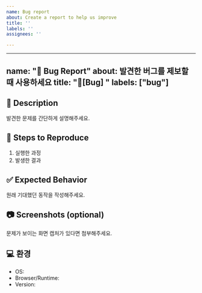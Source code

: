 ```yaml
---
name: Bug report
about: Create a report to help us improve
title: ''
labels: ''
assignees: ''

---
```


---
name: "🐞 Bug Report"
about: 발견한 버그를 제보할 때 사용하세요
title: "🐞[Bug] "
labels: ["bug"]
---

## 📖 Description
발견한 문제를 간단하게 설명해주세요.

## 🔄 Steps to Reproduce
1. 실행한 과정
2. 발생한 결과

## ✅ Expected Behavior
원래 기대했던 동작을 작성해주세요.

## 📷 Screenshots (optional)
문제가 보이는 화면 캡처가 있다면 첨부해주세요.

## 💻 환경
- OS: 
- Browser/Runtime: 
- Version:
